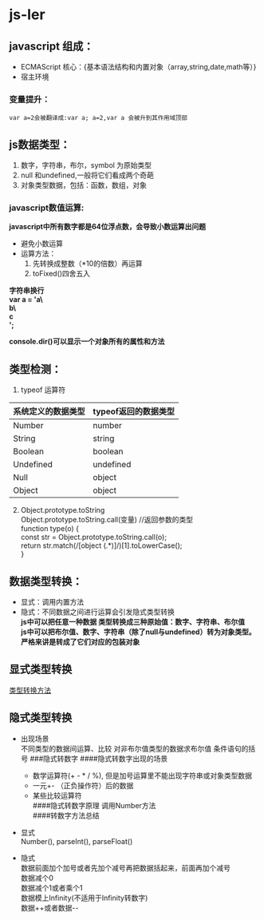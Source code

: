 # js-ler
## javascript 组成：
* ECMAScript  核心：{基本语法结构和内置对象（array,string,date,math等）}
* 宿主环境
### 变量提升：
	var a=2会被翻译成:var a; a=2,var a 会被升到其作用域顶部
## js数据类型：
1. 数字，字符串，布尔，symbol  为原始类型
2. null 和undefined,一般将它们看成两个奇葩
3. 对象类型数据，包括：函数，数组，对象
### javascript数值运算:

__javascript中所有数字都是64位浮点数，会导致小数运算出问题__  
* 避免小数运算
* 运算方法：
  1. 先转换成整数（*10的倍数）再运算
  2. toFixed()四舍五入  
  
__字符串换行  
var a = 'a\  
				b\  
				c  
				';__
				
__console.dir()可以显示一个对象所有的属性和方法__

## 类型检测：
1. typeof 运算符  

|系统定义的数据类型|typeof返回的数据类型|
|:-|:-|
|Number | number  |
|String | string  |
|Boolean | boolean  |
|Undefined | undefined  |
|Null | object  |
|Object | object|  

2. Object.prototype.toString  
Object.prototype.toString.call(变量)
//返回参数的类型  
function type(o) {  
	const str = Object.prototype.toString.call(o);  
	return str.match(/\[object (.*)\]/)[1].toLowerCase();  
}
## 数据类型转换：
* 显式：调用内置方法
* 隐式：不同数据之间进行运算会引发隐式类型转换  
__js中可以把任意一种数据 类型转换成三种原始值：数字、字符串、布尔值__  
__js中可以把布尔值、数字、字符串（除了null与undefined）转为对象类型。严格来讲是转成了它们对应的包装对象__
## 显式类型转换
[类型转换方法](typeconvert.md)

## 隐式类型转换
* 出现场景  
		不同类型的数据间运算、比较
		对非布尔值类型的数据求布尔值
		条件语句的括号
###隐式转数字
####隐式转数字出现的场景
  * 数学运算符(+ - * / %), 但是加号运算里不能出现字符串或对象类型数据  
  * 一元+- （正负操作符）后的数据  
  * 某些比较运算符  
####隐式转数字原理
	调用Number方法  
####转数字方法总结
* 显式  
		Number(), parseInt(), parseFloat()
	
* 隐式  
数据前面加个加号或者先加个减号再把数据括起来，前面再加个减号  
数据减个0  
数据减个1或者乘个1  
数据模上Infinity(不适用于Infinity转数字)  
数据++或者数据--  
